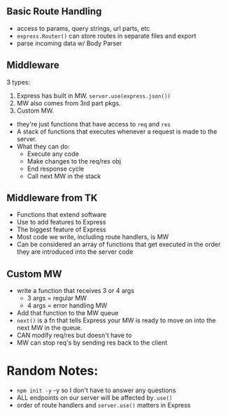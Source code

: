 ## Basic Route Handling

- access to params, query strings, url parts, etc
- `express.Router()` can store routes in separate files and export
- parse incoming data w/ Body Parser

## Middleware

3 types:

1. Express has built in MW. `server.use(express.json())`
2. MW also comes from 3rd part pkgs.
3. Custom MW.

- they're just functions that have access to `req` and `res`
- A stack of functions that executes whenever a request is made to the server.
- What they can do:
  - Execute any code
  - Make changes to the req/res obj
  - End response cycle
  - Call next MW in the stack

## Middleware from TK

- Functions that extend software
- Use to add features to Express
- The biggest feature of Express
- Most code we write, including route handlers, is MW
- Can be considered an array of functions that get executed in the order they are introduced into the server code

## Custom MW

- write a function that receives 3 or 4 args
  - 3 args = regular MW
  - 4 args = error handling MW
- Add that function to the MW queue
- `next()` is a fn that tells Express your MW is ready to move on into the next MW in the queue.
- CAN modify req/res but doesn't have to
- MW can stop req's by sending res back to the client

# Random Notes:

- `npm init -y` -y so I don't have to answer any questions
- ALL endpoints on our server will be affected by`.use()`
- order of route handlers and `server.use()` matters in Express
